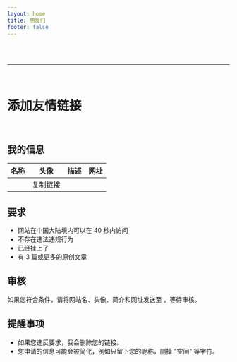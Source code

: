 ```yaml
---
layout: home
title: 朋友们
footer: false
---
```


<script setup>
    import { default as webConfig } from "../../config.json";
</script>

<div class="friends">
  <FriendCard 
   title="LeonXie"
   url="https://leonxie.cn/" 
   description="保持热爱，奔赴山海！" 
   logo="https://avatars.githubusercontent.com/u/128591764?v=4" 
  />
  <FriendCard 
   title="Ariasaka"
   url="https://blog.yaria.top/" 
   description="人有悲欢离合，月有阴晴圆缺。" 
   logo="https://bu.dusays.com/2024/10/28/671f8bf00317e.jpg" 
  />
  <FriendCard 
   title="GenshinImpact.Net"
   url="https://genshinimpact.net/" 
   description="这里是一张起始页" 
   logo="https://genshinimpact.net/img/yuanshen_logo.jpg" 
  />
  <FriendCard 
   title="Kevin Wang"
   url="https://www.pluskevin.com/blog/" 
   description="记录我的IT学习历程、我的软件开发学习！" 
   logo="https://cdn.luogu.com.cn/upload/usericon/1.png" 
  />
  <FriendCard 
   title="CE-RAMOS"
   url="https://ce-ramos.cn/" 
   description="一款致力于模仿原版系统界面且功能强大的PE。" 
   logo="https://docs.ce-ramos.cn/Logo.png" 
  />
  <FriendCard 
   title="青稚"
   url="https://blog.linux-qitong.top/" 
   description="越努力，越幸运。" 
   logo="https://blog.linux-qitong.top/img/avatar.avif" 
  />
  <FriendCard 
   title="张洪 Heo"
   url="https://blog.zhheo.com/" 
   description="分享设计与科技生活。" 
   logo="https://bu.dusays.com/2022/12/28/63ac2812183aa.png" 
  />
</div>

<br><br>

---

<br>

# 添加友情链接

<br>

## 我的信息

| 名称 | 头像 | 描述 | 网址 |
| --- | --- | --- | --- |
| <span v-text="webConfig.author"></span> | <a :href="webConfig.logo">复制链接</a> | <span v-text="webConfig.description"></span> | <span v-text="webConfig.url"></span> |

## 要求

- 网站在中国大陆境内可以在 40 秒内访问
- 不存在违法违规行为
- 已经挂上了 <span v-text="webConfig.author"></span>
- 有 3 篇或更多的原创文章

## 审核

如果您符合条件，请将网站名、头像、简介和网址发送至 <code v-text="webConfig.mail"></code>，等待审核。

## 提醒事项

- 如果您违反要求，我会删除您的链接。
- 您申请的信息可能会被简化，例如只留下您的昵称，删掉 "空间" 等字符。